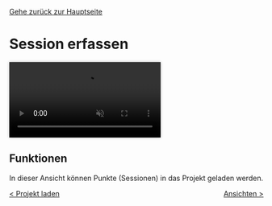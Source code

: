 [Gehe zurück zur Hauptseite](index.html)

# Session erfassen

<video controls autoplay loop muted style="max-width: 100%; box-shadow: 0 0 5px rgba(0, 0, 0, 0.3);">
<source src="./videos/06_new_session.mp4" type="video/mp4">
Your browser does not support the video tag.
</video>

## Funktionen

In dieser Ansicht können Punkte (Sessionen) in das Projekt geladen werden.

<div style="text-align: left; float: left;"><a href="load_project.html">< Projekt laden</a></div>
<div style="text-align: right; float: right;"><a href="current_project.html">Ansichten ></a></div>
